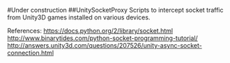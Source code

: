 #Under construction
##UnitySocketProxy
Scripts to intercept socket traffic from Unity3D games installed on various devices.

References:
https://docs.python.org/2/library/socket.html
http://www.binarytides.com/python-socket-programming-tutorial/
http://answers.unity3d.com/questions/207526/unity-async-socket-connection.html